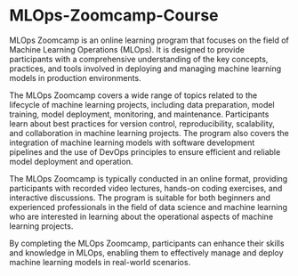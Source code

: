 # MLOps-Zoomcamp-Course
 MLOps Zoomcamp is an online learning program that focuses on the field of Machine Learning Operations (MLOps). It is designed to provide participants with a comprehensive understanding of the key concepts, practices, and tools involved in deploying and managing machine learning models in production environments.

The MLOps Zoomcamp covers a wide range of topics related to the lifecycle of machine learning projects, including data preparation, model training, model deployment, monitoring, and maintenance. Participants learn about best practices for version control, reproducibility, scalability, and collaboration in machine learning projects. The program also covers the integration of machine learning models with software development pipelines and the use of DevOps principles to ensure efficient and reliable model deployment and operation.

The MLOps Zoomcamp is typically conducted in an online format, providing participants with recorded video lectures, hands-on coding exercises, and interactive discussions. The program is suitable for both beginners and experienced professionals in the field of data science and machine learning who are interested in learning about the operational aspects of machine learning projects.

By completing the MLOps Zoomcamp, participants can enhance their skills and knowledge in MLOps, enabling them to effectively manage and deploy machine learning models in real-world scenarios.


